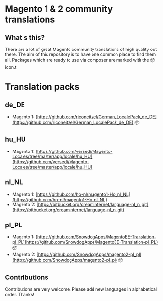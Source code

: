 # Magento 1 & 2 community translations

## What's this?
There are a lot of great Magento community translations of high quality out there. The aim of this repository is to have one common place to find them all.
Packages which are ready to use via composer are marked with the :package: icon.t
# Translation packs
## de_DE
- Magento 1: [https://github.com/riconeitzel/German_LocalePack_de_DE](https://github.com/riconeitzel/German_LocalePack_de_DE) :package:

## hu_HU
- Magento 1: [https://github.com/versedi/Magento-Locales/tree/master/app/locale/hu_HU](https://github.com/versedi/Magento-Locales/tree/master/app/locale/hu_HU)

## nl_NL
- Magento 1: [https://github.com/ho-nl/magento1-Ho_nl_NL](https://github.com/ho-nl/magento1-Ho_nl_NL)
- Magento 2: [https://bitbucket.org/creaminternet/language-nl_nl.git](https://bitbucket.org/creaminternet/language-nl_nl.git)

## pl_PL
-  Magento 1: [https://github.com/SnowdogApps/MagentoEE-Translation-pl_PL](https://github.com/SnowdogApps/MagentoEE-Translation-pl_PL) :package:
- Magento 2: [https://github.com/SnowdogApps/magento2-pl_pl](https://github.com/SnowdogApps/magento2-pl_pl) :package:


## Contributions
Contributions are very welcome. Please add new languages in alphabetical order. Thanks!
